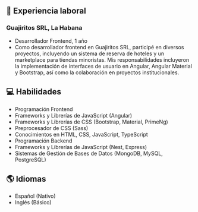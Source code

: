 ## 💼 Experiencia laboral

### Guajiritos SRL, La Habana
- Desarrollador Frontend, 1 año
- Como desarrollador frontend en Guajiritos SRL, participé en diversos proyectos, incluyendo un sistema de reserva de hoteles y un marketplace para tiendas minoristas. Mis responsabilidades incluyeron la implementación de interfaces de usuario en Angular, Angular Material y Bootstrap, así como la colaboración en proyectos institucionales.

## 💻 Habilidades

- Programación Frontend
- Frameworks y Librerías de JavaScript (Angular)
- Frameworks y Librerías de CSS (Bootstrap, Material, PrimeNg)
- Preprocesador de CSS (Sass)
- Conocimientos en HTML, CSS, JavaScript, TypeScript
- Programación Backend
- Frameworks y Librerías de JavaScript (Nest, Express)
- Sistemas de Gestión de Bases de Datos (MongoDB, MySQL, PostgreSQL)

## 🌎 Idiomas

- Español (Nativo)
- Inglés (Básico)

